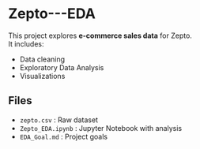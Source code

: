 # Zepto---EDA

This project explores **e-commerce sales data** for Zepto.  
It includes:
- Data cleaning
- Exploratory Data Analysis
- Visualizations

## Files
- `zepto.csv` : Raw dataset
- `Zepto_EDA.ipynb` : Jupyter Notebook with analysis
- `EDA_Goal.md` : Project goals
